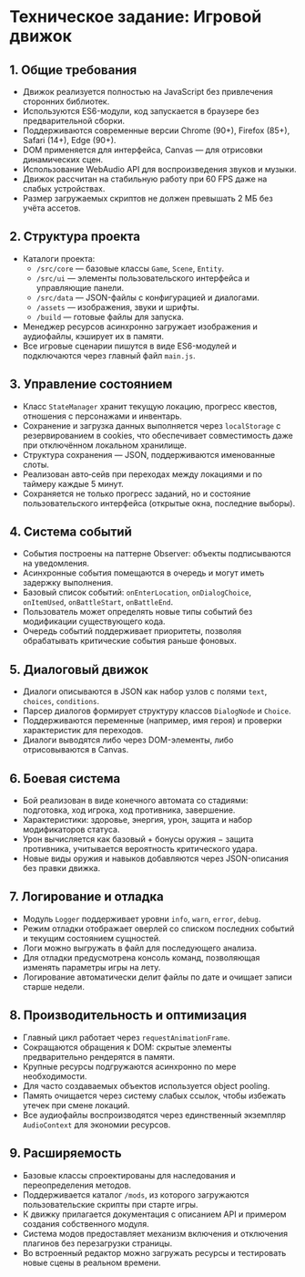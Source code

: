 # Техническое задание: Игровой движок

## 1. Общие требования
- Движок реализуется полностью на JavaScript без привлечения сторонних библиотек.
- Используются ES6-модули, код запускается в браузере без предварительной сборки.
- Поддерживаются современные версии Chrome (90+), Firefox (85+), Safari (14+), Edge (90+).
- DOM применяется для интерфейса, Canvas — для отрисовки динамических сцен.
- Использование WebAudio API для воспроизведения звуков и музыки.
- Движок рассчитан на стабильную работу при 60 FPS даже на слабых устройствах.
- Размер загружаемых скриптов не должен превышать 2 МБ без учёта ассетов.

## 2. Структура проекта
- Каталоги проекта:
  - `/src/core` — базовые классы `Game`, `Scene`, `Entity`.
  - `/src/ui` — элементы пользовательского интерфейса и управляющие панели.
  - `/src/data` — JSON-файлы с конфигурацией и диалогами.
  - `/assets` — изображения, звуки и шрифты.
  - `/build` — готовые файлы для запуска.
- Менеджер ресурсов асинхронно загружает изображения и аудиофайлы, кэширует их в памяти.
- Все игровые сценарии пишутся в виде ES6-модулей и подключаются через главный файл `main.js`.

## 3. Управление состоянием
- Класс `StateManager` хранит текущую локацию, прогресс квестов, отношения с персонажами и инвентарь.
- Сохранение и загрузка данных выполняется через `localStorage` с резервированием в cookies, что обеспечивает совместимость даже при отключённом локальном хранилище.
- Структура сохранения — JSON, поддерживаются именованные слоты.
- Реализован авто‑сейв при переходах между локациями и по таймеру каждые 5 минут.
- Сохраняется не только прогресс заданий, но и состояние пользовательского интерфейса (открытые окна, последние выборы).

## 4. Система событий
- События построены на паттерне Observer: объекты подписываются на уведомления.
- Асинхронные события помещаются в очередь и могут иметь задержку выполнения.
- Базовый список событий: `onEnterLocation`, `onDialogChoice`, `onItemUsed`, `onBattleStart`, `onBattleEnd`.
- Пользователь может определять новые типы событий без модификации существующего кода.
- Очередь событий поддерживает приоритеты, позволяя обрабатывать критические события раньше фоновых.

## 5. Диалоговый движок
- Диалоги описываются в JSON как набор узлов с полями `text`, `choices`, `conditions`.
- Парсер диалогов формирует структуру классов `DialogNode` и `Choice`.
- Поддерживаются переменные (например, имя героя) и проверки характеристик для переходов.
- Диалоги выводятся либо через DOM-элементы, либо отрисовываются в Canvas.

## 6. Боевая система
- Бой реализован в виде конечного автомата со стадиями: подготовка, ход игрока, ход противника, завершение.
- Характеристики: здоровье, энергия, урон, защита и набор модификаторов статуса.
- Урон вычисляется как базовый + бонусы оружия − защита противника, учитывается вероятность критического удара.
- Новые виды оружия и навыков добавляются через JSON-описания без правки движка.

## 7. Логирование и отладка
- Модуль `Logger` поддерживает уровни `info`, `warn`, `error`, `debug`.
- Режим отладки отображает оверлей со списком последних событий и текущим состоянием сущностей.
- Логи можно выгружать в файл для последующего анализа.
- Для отладки предусмотрена консоль команд, позволяющая изменять параметры игры на лету.
- Логирование автоматически делит файлы по дате и очищает записи старше недели.

## 8. Производительность и оптимизация
- Главный цикл работает через `requestAnimationFrame`.
- Сокращаются обращения к DOM: скрытые элементы предварительно рендерятся в памяти.
- Крупные ресурсы подгружаются асинхронно по мере необходимости.
- Для часто создаваемых объектов используется object pooling.
- Память очищается через систему слабых ссылок, чтобы избежать утечек при смене локаций.
- Все аудиофайлы воспроизводятся через единственный экземпляр `AudioContext` для экономии ресурсов.

## 9. Расширяемость
- Базовые классы спроектированы для наследования и переопределения методов.
- Поддерживается каталог `/mods`, из которого загружаются пользовательские скрипты при старте игры.
- К движку прилагается документация с описанием API и примером создания собственного модуля.
- Система модов предоставляет механизм включения и отключения плагинов без перезагрузки страницы.
- Во встроенный редактор можно загружать ресурсы и тестировать новые сцены в реальном времени.

